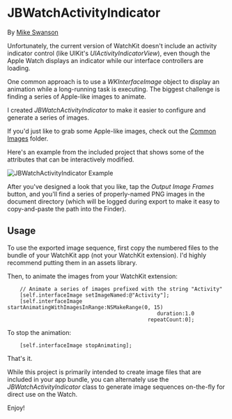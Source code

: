 JBWatchActivityIndicator
========================

By [Mike Swanson](http://blog.mikeswanson.com/)

Unfortunately, the current version of WatchKit doesn't include an activity indicator control (like UIKit's _UIActivityIndicatorView_), even though the Apple Watch displays an indicator while our interface controllers are loading.

One common approach is to use a _WKInterfaceImage_ object to display an animation while a long-running task is executing. The biggest challenge is finding a series of Apple-like images to animate.

I created _JBWatchActivityIndicator_ to make it easier to configure and generate a series of images.

If you'd just like to grab some Apple-like images, check out the [Common Images](https://github.com/mikeswanson/JBWatchActivityIndicator/tree/master/Common%20Images) folder.

Here's an example from the included project that shows some of the attributes that can be interactively modified.

![JBWatchActivityIndicator Example](http://www.mikeswanson.com/files/JBWatchActivityIndicator/JBWatchActivityIndicator.gif)

After you've designed a look that you like, tap the _Output Image Frames_ button, and you'll find a series of properly-named PNG images in the document directory (which will be logged during export to make it easy to copy-and-paste the path into the Finder). 

## Usage

To use the exported image sequence, first copy the numbered files to the bundle of your WatchKit app (not your WatchKit extension). I'd highly recommend putting them in an assets library.

Then, to animate the images from your WatchKit extension:

        // Animate a series of images prefixed with the string "Activity"
        [self.interfaceImage setImageNamed:@"Activity"];
        [self.interfaceImage startAnimatingWithImagesInRange:NSMakeRange(0, 15)
                                                    duration:1.0
                                                 repeatCount:0];

To stop the animation:

    	[self.interfaceImage stopAnimating];
    
That's it.

While this project is primarily intended to create image files that are included in your app bundle, you can alternately use the _JBWatchActivityIndicator_ class to generate image sequences on-the-fly for direct use on the Watch.

Enjoy!